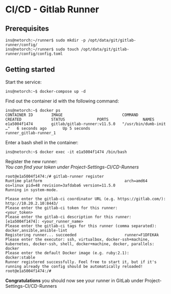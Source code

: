 # CI/CD - Gitlab Runner
## Prerequisites
```
ins@netorch:~/runner$ sudo mkdir -p /opt/data/git/gitlab-runner/config/
ins@netorch:~/runner$ sudo touch /opt/data/git/gitlab-runner/config/config.toml
```
## Getting started
Start the service:
```
ins@netorch:~$ docker-compose up -d
```
Find out the container id with the following command:
```
ins@netorch:~$ docker ps
CONTAINER ID        IMAGE                          COMMAND                  CREATED             STATUS              PORTS               NAMES
e1a5004f1474        gitlab/gitlab-runner:v11.5.0   "/usr/bin/dumb-init …"   6 seconds ago       Up 5 seconds                            runner_gitlab-runner_1
```
Enter a bash shell in the container:
```
ins@netorch:~$ docker exec -it e1a5004f1474 /bin/bash
```
Register the new runner:  
*You can find your token under Project-Settings-CI/CD-Runners*
```
root@e1a5004f1474:/# gitlab-runner register
Runtime platform                                    arch=amd64 os=linux pid=48 revision=3afdaba6 version=11.5.0
Running in system-mode.                            

Please enter the gitlab-ci coordinator URL (e.g. https://gitlab.com/):
http://10.20.2.10:8443/
Please enter the gitlab-ci token for this runner:
<your_token>
Please enter the gitlab-ci description for this runner:
[e1a5004f1474]: <your_runner_name>
Please enter the gitlab-ci tags for this runner (comma separated):
docker,ansible,ansible-lint
Registering runner... succeeded                     runner=F1DFEKAk
Please enter the executor: ssh, virtualbox, docker-ssh+machine, kubernetes, docker-ssh, shell, docker+machine, docker, parallels:
docker
Please enter the default Docker image (e.g. ruby:2.1):
docker:stable
Runner registered successfully. Feel free to start it, but if it's running already the config should be automatically reloaded!
root@e1a5004f1474:/#
```
**Congratulations** you should now see your runner in GitLab under Project-Settings-CI/CD-Runners
